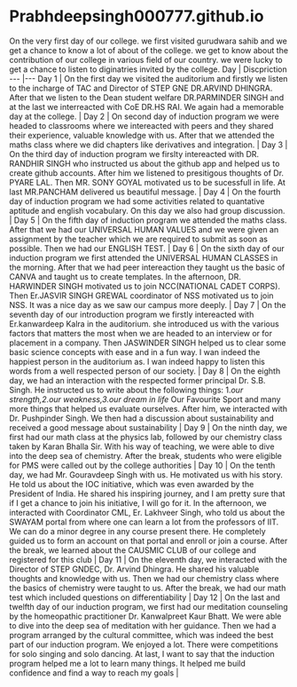 # Prabhdeepsingh000777.github.io
On the very first day of our college. we first visited gurudwara sahib and we get a chance to know a lot of about of the college. we get to know about the contribution of our college in various field of our country. we were lucky to get a chance to listen to diginatries invited by the college.
Day  | Discpriction 
--- |---
Day 1 | On the first day we visited the auditorium and firstly we listen to the incharge of TAC and Director of STEP GNE DR.ARVIND DHINGRA. After that we listen to the Dean student welfare DR.PARMINDER SINGH and at the last we interreacted with CoE DR.HS RAI. We again had a memorable day at the college. |
Day 2 | On second day of induction program we were headed to classrooms where we intereacted with peers and they shared their experience, valuable knowledge with us. After that we attended the maths class where we did chapters like derivatives and integration. |
Day 3 | On the third day of induction program we firslty intereacted with DR. RANDHIR SINGH who instructed us about the github app and helped us to create github accounts. After him we listened to presitigous thoughts of Dr. PYARE LAL. Then MR. SONY GOYAL motivated us to be sucessfull in life. At last MR.PANCHAM delivered us beautiful message. |
Day 4 | On the fourth day of induction program we had some activities related to quantative aptitude and english vocabulary. On this day we also had group discussion. |
Day 5 | On the fifth day of induction program we attended the maths class. After that we had our UNIVERSAL HUMAN VALUES and we were given an assignment by the teacher which we are required to submit as soon as possible. Then we had our ENGLISH TEST. |
Day 6 | On the sixth day of our induction program we first attended the UNIVERSAL HUMAN CLASSES in the morning. After that we had peer intereaction they taught us the basic of CANVA and taught us to create templates. In the afternoon, DR. HARWINDER SINGH motivated us to join NCC(NATIONAL CADET CORPS). Then Er.JASVIR SINGH GREWAL coordinator of NSS motivated us to join NSS. It was a nice day as we saw our campus more deeply. |
Day 7 | On the seventh day of our introduction program we firstly intereacted with Er.kanwardeep Kalra in the auditorium. she introduced us with the various factors that matters the most when we are headed to an interview or for placement in a company. Then JASWINDER SINGH helped us to clear some basic science concepts with ease and in a fun way. I wan indeed the happiest person in the auditorium as. I wan indeed happy to listen this words from a well respected person of our society. |
Day 8 | On the eighth day, we had an interaction with the respected former principal Dr. S.B. Singh. He instructed us to write about the following things: 1.*our strength,2.our weakness,3.our dream in life* Our Favourite Sport and many more things that helped us evaluate ourselves. After him, we interacted with Dr. Pushpinder Singh. We then had a discussion about sustainability and received a good message about sustainability |
Day 9 | On the ninth day, we first had our math class at the physics lab, followed by our chemistry class taken by Karan Bhalla Sir. With his way of teaching, we were able to dive into the deep sea of chemistry. After the break, students who were eligible for PMS were called out by the college authorities |
Day 10 | On the tenth day, we had Mr. Gouravdeep Singh with us. He motivated us with his story. He told us about the IOC initiative, which was even awarded by the President of India. He shared his inspiring journey, and I am pretty sure that if I get a chance to join his initiative, I will go for it. In the afternoon, we interacted with Coordinator CML, Er. Lakhveer Singh, who told us about the SWAYAM portal from where one can learn a lot from the professors of IIT. We can do a minor degree in any course present there. He completely guided us to form an account on that portal and enroll or join a course. After the break, we learned about the CAUSMIC CLUB of our college and registered for this club |
Day 11 | On the eleventh day, we interacted with the Director of STEP GNDEC, Dr. Arvind Dhingra. He shared his valuable thoughts and knowledge with us. Then we had our chemistry class where the basics of chemistry were taught to us. After the break, we had our math test which included questions on differentiability |
Day 12 | On the last and twelfth day of our induction program, we first had our meditation counseling by the homeopathic practitioner Dr. Kanwalpreet Kaur Bhatt. We were able to dive into the deep sea of meditation with her guidance. Then we had a program arranged by the cultural committee, which was indeed the best part of our induction program. We enjoyed a lot. There were competitions for solo singing and solo dancing. At last, I want to say that the induction program helped me a lot to learn many things. It helped me build confidence and find a way to reach my goals |
